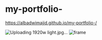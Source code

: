 # my-portfolio-

https://albadwimajid.github.io/my-portfolio-/


![Uploading 1920w light.jpg…]()
![frame](https://github.com/user-attachments/assets/57d4d9af-686e-4c7f-bb24-58066c29a7dd)
